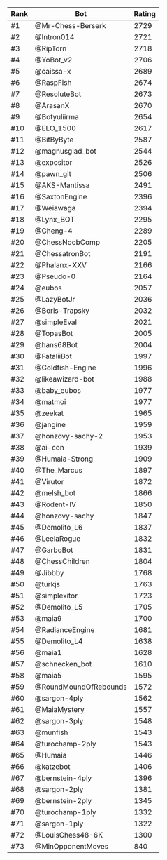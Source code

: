 Rank|Bot|Rating
---|---|---
#1|@Mr-Chess-Berserk|2729
#2|@Intron014|2721
#3|@RipTorn|2718
#4|@YoBot_v2|2706
#5|@caissa-x|2689
#6|@RaspFish|2674
#7|@ResoluteBot|2673
#8|@ArasanX|2670
#9|@Botyuliirma|2654
#10|@ELO_1500|2617
#11|@BitByByte|2587
#12|@magnusglad_bot|2544
#13|@expositor|2526
#14|@pawn_git|2506
#15|@AKS-Mantissa|2491
#16|@SaxtonEngine|2396
#17|@Weiawaga|2394
#18|@Lynx_BOT|2295
#19|@Cheng-4|2289
#20|@ChessNoobComp|2205
#21|@ChessatronBot|2191
#22|@Phalanx-XXV|2166
#23|@Pseudo-0|2164
#24|@eubos|2057
#25|@LazyBotJr|2036
#26|@Boris-Trapsky|2032
#27|@simpleEval|2021
#28|@TopasBot|2005
#29|@hans68Bot|2004
#30|@FataliiBot|1997
#31|@Goldfish-Engine|1996
#32|@likeawizard-bot|1988
#33|@baby_eubos|1977
#34|@matmoi|1977
#35|@zeekat|1965
#36|@jangine|1959
#37|@honzovy-sachy-2|1953
#38|@ai-con|1939
#39|@Humaia-Strong|1909
#40|@The_Marcus|1897
#41|@Virutor|1872
#42|@melsh_bot|1866
#43|@Rodent-IV|1850
#44|@honzovy-sachy|1847
#45|@Demolito_L6|1837
#46|@LeelaRogue|1832
#47|@GarboBot|1831
#48|@ChessChildren|1804
#49|@Jibbby|1768
#50|@turkjs|1763
#51|@simplexitor|1723
#52|@Demolito_L5|1705
#53|@maia9|1700
#54|@RadianceEngine|1681
#55|@Demolito_L4|1638
#56|@maia1|1628
#57|@schnecken_bot|1610
#58|@maia5|1595
#59|@RoundMoundOfRebounds|1572
#60|@sargon-4ply|1562
#61|@MaiaMystery|1557
#62|@sargon-3ply|1548
#63|@munfish|1543
#64|@turochamp-2ply|1543
#65|@Humaia|1446
#66|@katzebot|1406
#67|@bernstein-4ply|1396
#68|@sargon-2ply|1381
#69|@bernstein-2ply|1345
#70|@turochamp-1ply|1332
#71|@sargon-1ply|1322
#72|@LouisChess48-6K|1300
#73|@MinOpponentMoves|840
